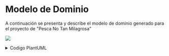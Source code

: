 # Modelo de Dominio
A continuación se presenta y describe el modelo de dominio generado para el proyecto de "Pesca No Tan Milagrosa"

![](Modelo_de_dominio.svg)

<details><summary>Codigo PlantUML</summary>
<p>

```
Advertencia: cada vez que se actualice el modelo, se debe volver a generar el archivo domain.svg y subirlo al repo.


@startuml Modelo_de_dominio

' Nombres Entidades
Class Pez
Class Piscina
Class "Caña de Pescar" as Cania
Class Ranking
Class Jugador
Class Partida

' Definición de entidades
Class Partida{
    Duracion o rondas
    Puntaje obtenido
}

Class Pez{
    Nombre
    Color
    Tamaño
    Velocidad de Nado
    Dificultad de pesca
    Puntaje
}

Class Piscina{
    Dificultad
}
Class Jugador{
    Nombre
}



' Relaciones de entidades

Partida "1..*" <-up- "1" Jugador: Realiza
Piscina "1" --> "0..*" Pez: Contiene
Ranking "1" --> "0..6" Partida: Registra
Jugador "1" --> "1" Cania: Utiliza
Cania "1" --> "1" Piscina: Pesca en



' Hiddes
hide class circle
hide empty members

@enduml
```

</p>
</details>
